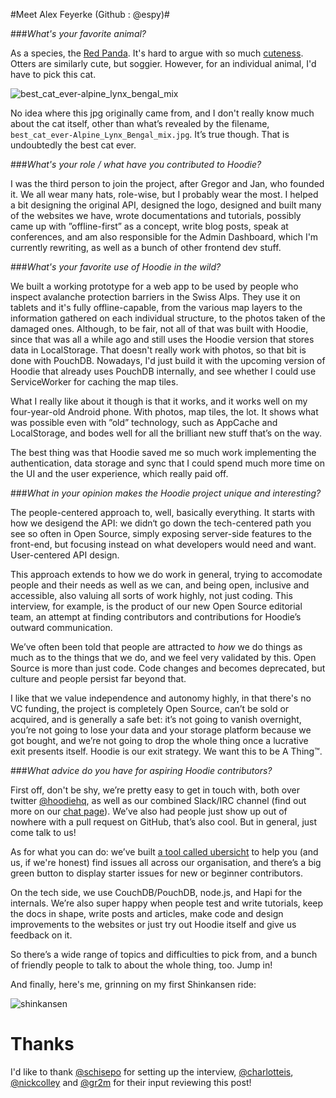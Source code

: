 #Meet Alex Feyerke (Github : @espy)#


###*What's your favorite animal?*

As a species, the [Red Panda](https://en.wikipedia.org/wiki/Red_panda). It's hard to argue with so much [cuteness](https://www.youtube.com/watch?v=oimTxlCi36E). Otters are similarly cute, but soggier. However, for an individual animal, I'd have to pick this cat. 

![best_cat_ever-alpine_lynx_bengal_mix](https://cloud.githubusercontent.com/assets/391124/11560190/ff514c5a-99be-11e5-975c-32dfb9d95417.jpg)

No idea where this jpg originally came from, and I don't really know much about the cat itself, other than what’s revealed by the filename, `best_cat_ever-Alpine_Lynx_Bengal_mix.jpg`. It’s true though. That is undoubtedly the best cat ever. 

###*What's your role / what have you contributed to Hoodie?*

I was the third person to join the project, after Gregor and Jan, who founded it. We all wear many hats, role-wise, but I probably wear the most. I helped a bit designing the original API, designed the logo, designed and built many of the websites we have, wrote documentations and tutorials, possibly came up with ”offline-first” as a concept, write blog posts, speak at conferences, and am also responsible for the Admin Dashboard, which I'm currently rewriting, as well as a bunch of other frontend dev stuff.

###*What's your favorite use of Hoodie in the wild?*

We built a working prototype for a web app to be used by people who inspect avalanche protection barriers in the Swiss Alps. They use it on tablets and it's fully offline-capable, from the various map layers to the information gathered on each individual structure, to the photos taken of the damaged ones. Although, to be fair, not all of that was built with Hoodie, since that was all a while ago and still uses the Hoodie version that stores data in LocalStorage. That doesn't really work with photos, so that bit is done with PouchDB. Nowadays, I'd just build it with the upcoming version of Hoodie that already uses PouchDB internally, and see whether I could use ServiceWorker for caching the map tiles. 

What I really like about it though is that it works, and it works well on my four-year-old Android phone. With photos, map tiles, the lot. It shows what was possible even with ”old” technology, such as AppCache and LocalStorage, and bodes well for all the brilliant new stuff that’s on the way. 

The best thing was that Hoodie saved me so much work implementing the authentication, data storage and sync that I could spend much more time on the UI and the user experience, which really paid off. 

###*What in your opinion makes the Hoodie project unique and interesting?*

The people-centered approach to, well, basically everything. It starts with how we desigend the API: we didn‘t go down the tech-centered path you see so often in Open Source, simply exposing server-side features to the front-end, but focusing instead on what developers would need and want. User-centered API design. 

This approach extends to how we do work in general, trying to accomodate people and their needs as well as we can, and being open, inclusive and accessible, also valuing all sorts of work highly, not just coding. This interview, for example, is the product of our new Open Source editorial team, an attempt at finding contributors and contributions for Hoodie’s outward communication. 

We’ve often been told that people are attracted to _how_ we do things as much as to the things that we do, and we feel very validated by this. Open Source is more than just code. Code changes and becomes deprecated, but culture and people persist far beyond that. 

I like that we value independence and autonomy highly, in that there's no VC funding, the project is completely Open Source, can’t be sold or acquired, and is generally a safe bet: it’s not going to vanish overnight, you’re not going to lose your data and your storage platform because we got bought, and we’re not going to drop the whole thing once a lucrative exit presents itself. Hoodie is our exit strategy. We want this to be A Thing™.

###*What advice do you have for aspiring Hoodie contributors?*

First off, don't be shy, we’re pretty easy to get in touch with, both over twitter [@hoodiehq](https://twitter.com/hoodiehq), as well as our combined Slack/IRC channel (find out more on our [chat page](http://hood.ie/chat/)). We’ve also had people just show up out of nowhere with a pull request on GitHub, that’s also cool. But in general, just come talk to us! 

As for what you can do: we’ve built [a tool called ubersicht](http://espy.github.io/ubersicht/#hoodiehq) to help you (and us, if we're honest) find issues all across our organisation, and there’s a big green button to display starter issues for new or beginner contributors. 

On the tech side, we use CouchDB/PouchDB, node.js, and Hapi for the internals. We’re also super happy when people test and write tutorials, keep the docs in shape, write posts and articles, make code and design improvements to the websites or just try out Hoodie itself and give us feedback on it. 

So there’s a wide range of topics and difficulties to pick from, and a bunch of friendly people to talk to about the whole thing, too. Jump in!

And finally, here's me, grinning on my first Shinkansen ride:

![shinkansen](https://cloud.githubusercontent.com/assets/391124/11560507/567f3f1c-99c1-11e5-8454-a4a7497c06aa.jpg)

# Thanks

I'd like to thank [@schisepo](https://github.com/schisepo) for setting up the interview, [@charlotteis](https://github.com/charlotteis), [@nickcolley](https://github.com/nickcolley) and [@gr2m](https://github.com/gr2m) for their input reviewing this post!

